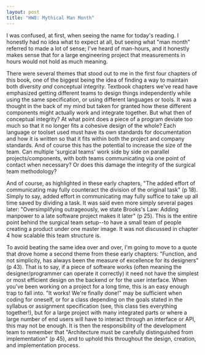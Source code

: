 ```yaml
---
layout: post
title: "HW8: Mythical Man Month"
---
```


I was confused, at first, when seeing the name for today's reading. I honestly had no idea what to expect at all, but seeing what "man month" referred to made a lot of sense; I've heard of man-hours, and it honestly makes sense that for a large engineering project that measurements in hours would not hold as much meaning. 

There were several themes that stood out to me in the first four chapters of this book, one of the biggest being the idea of finding a way to maintain both diversity *and* conceptual integrity. Textbook chapters we've read have emphasized getting different teams to design things independently while using the same specification, or using different languages or tools. It was a thought in the back of my mind but taken for granted how these different components might actually work and integrate together. But what then of conceptual integrity? At what point does a piece of a program deviate too much so that it no longer fits a cohesive design of the whole? Each language or toolset used must have its own standards for documentation and how it is written so that it fits within both the project and company standards. And of course this has the potential to increase the size of the team. Can multiple 'surgical teams' work side by side on parallel projects/components, with both teams communicating via one point of contact when necessary? Or does this damage the integrity of the surgical team methodology?

And of course, as highlighted in these early chapters, "The added effort of communicating may fully counteract the division of the original task" (p 18). Simply to say, added effort in communicating may fully suffice to take up all time saved by dividing a task. It was said even more simply several pages later: "Oversimplifying outrageously,  we  state  Brooks's  Law: Adding  manpower  to  a   late  software  project  makes  it  later" (p 25). This is the entire point behind the surgical team setup--to have a small team of people creating a product under one master image. It was not discussed in chapter 4 how scalable this team structure is.

To avoid beating the same idea over and over, I'm going to move to a quote that drove home a second theme from these early chapters: "Function,  and  not  simplicity,  has  always been  the  measure  of  excellence  for  its  designers" (p 43). That is to say, if a piece of software works (often meaning the designer/programmer can operate it correctly) it need not have the simplest or most efficient design on the backend or for the user interface. When you've been working on a project for a long time, this is an easy enough trap to fall into. "It works! We're finally done!" may be sufficient when coding for oneself, or for a class depending on the goals stated in the syllabus or assignment specification (see, this class ties everything together!), but for a large project with many integrated parts or where a large number of end users will have to interact through an interface or API, this may not be enough. It is then the responsibility of the development team to remember that "Architecture must be carefully distinguished from implementation" (p 45), and to uphold this throughout the design, creation, and implementation process.
